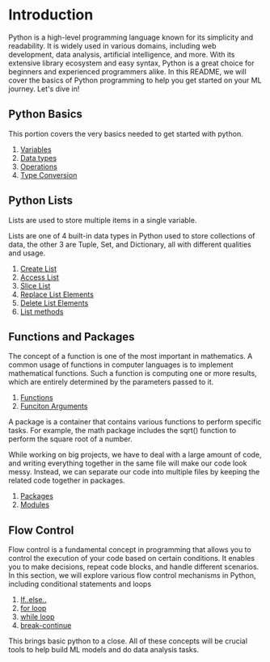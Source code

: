# Introduction
Python is a high-level programming language known for its simplicity and readability. It is widely used in various domains, including web development, data analysis, artificial intelligence, and more. With its extensive library ecosystem and easy syntax, Python is a great choice for beginners and experienced programmers alike. In this README, we will cover the basics of Python programming to help you get started on your ML journey. Let's dive in! 

## Python Basics
This portion covers the very basics needed to get started with python.
1. [Variables](https://www.programiz.com/python-programming/variables-constants-literals)
2. [Data types](https://www.programiz.com/python-programming/variables-datatypes)
3. [Operations](https://www.programiz.com/python-programming/operators)
4. [Type Conversion](https://www.programiz.com/python-programming/type-conversion-and-casting)

## Python Lists
Lists are used to store multiple items in a single variable.

Lists are one of 4 built-in data types in Python used to store collections of data, the other 3 are Tuple, Set, and Dictionary, all with different qualities and usage.

1. [Create List](https://www.programiz.com/python-programming/list#create)
2. [Access List](https://www.programiz.com/python-programming/list#access)
3. [Slice List](https://www.programiz.com/python-programming/list#slice)
4. [Replace List Elements](https://www.programiz.com/python-programming/list#change)
5. [Delete List Elements](https://www.programiz.com/python-programming/list#delete)
6. [List methods](https://www.programiz.com/python-programming/list#method)

## Functions and Packages
The concept of a function is one of the most important in mathematics. A common usage of functions in computer languages ​​is to implement mathematical functions. Such a function is computing one or more results, which are entirely determined by the parameters passed to it.

1. [Functions](https://www.programiz.com/python-programming/function)
2. [Funciton Arguments](https://www.programiz.com/python-programming/function-argument)

A package is a container that contains various functions to perform specific tasks. For example, the math package includes the sqrt() function to perform the square root of a number.

While working on big projects, we have to deal with a large amount of code, and writing everything together in the same file will make our code look messy. Instead, we can separate our code into multiple files by keeping the related code together in packages.

1. [Packages](https://www.programiz.com/python-programming/package)
2. [Modules](https://www.programiz.com/python-programming/modules)

## Flow Control
Flow control is a fundamental concept in programming that allows you to control the execution of your code based on certain conditions. It enables you to make decisions, repeat code blocks, and handle different scenarios. In this section, we will explore various flow control mechanisms in Python, including conditional statements and loops

1. [If..else..](https://www.programiz.com/python-programming/if-elif-else)
2. [for loop](https://www.programiz.com/python-programming/for-loop)
3. [while loop](https://www.programiz.com/python-programming/while-loop)
4. [break-continue](https://www.programiz.com/python-programming/break-continue)

This brings basic python to a close. All of these concepts will be crucial tools to help build ML models and do data analysis tasks.